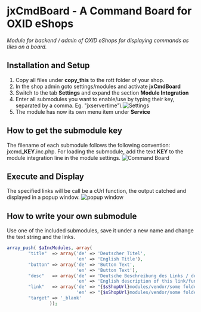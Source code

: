 # jxCmdBoard - A Command Board for OXID eShops

*Module for backend / admin of OXID eShops for displaying commands as tiles on a board.*

## Installation and Setup
1. Copy all files under **copy_this** to the rott folder of your shop.
2. In the shop admin goto settings/modules and activate **jxCmdBoard**
3. Switch to the tab **Settings** and expand the section **Module Integration**
4. Enter all submodules you want to enable/use by typing their key, separated by a comma. Eg. "jxservertime"\\
![Settings](https://github.com/job963/jxCmdBoard/raw/master/docs/img/setup-de-r.png)
5. The module has now its own menu item under **Service**

## How to get the submodule key
The filename of each submodule follows the following convention: jxcmd_**KEY**.inc.php. For loading the submodule, add the text **KEY** to the module integration line in the module settings.
![Command Board](https://github.com/job963/jxCmdBoard/raw/master/docs/img/cmdboard-de-r.png)

## Execute and Display
The specified links will be call be a cUrl function, the output catched and displayed in a popup window.
![popup window](https://github.com/job963/jxCmdBoard/raw/master/docs/img/output-de-r.png)

## How to write your own submodule
Use one of the included submodules, save it under a new name and change the text string and the links.
```php
array_push( $aIncModules, array(
		"title"  => array('de' => 'Deutscher Titel',
						  'en' => 'English Title'), 
		"button" => array('de' => 'Button Text',
						  'en' => 'Button Text'),
		"desc"   => array('de' => 'Deutsche Beschreibung des Links / der Funktion',
						  'en' => 'English description of this link/function'),
		"link"   => array('de' => "{$sShopUrl}modules/vendor/some folder/sample.php",
						  'en' => "{$sShopUrl}modules/vendor/some folder/sample.php"),
		"target" => '_blank'
				));
